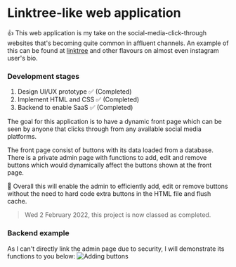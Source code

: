 # Linktree-like web application

👍 This web application is my take on the social-media-click-through 
websites that's becoming quite common in affluent channels. An
example of this can be found at [linktree](https://linktr.ee/) and other
flavours on almost even instagram user's bio.

### Development stages
1. Design UI/UX prototype ✅ (Completed)
2. Implement HTML and CSS ✅ (Completed)
3. Backend to enable SaaS ✅ (Completed)

The goal for this application is to have a dynamic front page 
which can be seen by anyone that clicks through from any available
social media platforms. 

The front page consist of buttons with its data loaded 
from a database. There is a private admin page with
functions to add, edit and remove buttons which would dynamically
affect the buttons shown at the front page.

👑 Overall this will enable the admin to
efficiently add, edit or remove buttons without the need to
hard code extra buttons in the HTML file and flush cache.

> Wed 2 February 2022, this project is now classed as completed.

### Backend example
As I can't directly link the admin page due to security, I will demonstrate its functions to you below:
![Adding buttons](https://i.imgur.com/jhzRm6R.gif)
